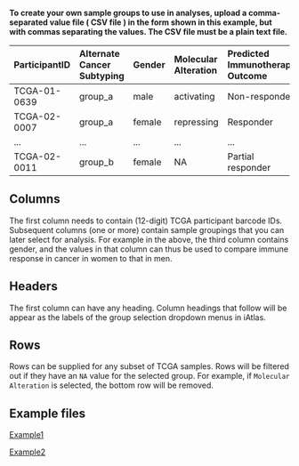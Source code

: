 **To create your own sample groups to use in analyses, upload a comma-separated value file ( CSV file ) in the form shown in this example, but with commas separating the values. The CSV file must be a plain text file.**


<table class="table table-striped table-hover" style="margin-left: auto; margin-right: auto;">
 <thead>
  <tr>
   <th style="text-align:left;"> ParticipantID </th>
   <th style="text-align:left;"> Alternate Cancer Subtyping </th>
   <th style="text-align:left;"> Gender </th>
   <th style="text-align:left;"> Molecular Alteration </th>
   <th style="text-align:left;"> Predicted Immunotherapy Outcome </th>
  </tr>
 </thead>
<tbody>
  <tr>
   <td style="text-align:left;"> TCGA-01-0639 </td>
   <td style="text-align:left;"> group_a </td>
   <td style="text-align:left;"> male </td>
   <td style="text-align:left;"> activating </td>
   <td style="text-align:left;"> Non-responder </td>
  </tr>
  <tr>
   <td style="text-align:left;"> TCGA-02-0007 </td>
   <td style="text-align:left;"> group_a </td>
   <td style="text-align:left;"> female </td>
   <td style="text-align:left;"> repressing </td>
   <td style="text-align:left;"> Responder </td>
  </tr>
  <tr>
   <td style="text-align:left;"> ... </td>
   <td style="text-align:left;"> ... </td>
   <td style="text-align:left;"> ... </td>
   <td style="text-align:left;"> ... </td>
   <td style="text-align:left;"> ... </td>
  </tr>
  <tr>
   <td style="text-align:left;"> TCGA-02-0011 </td>
   <td style="text-align:left;"> group_b </td>
   <td style="text-align:left;"> female </td>
   <td style="text-align:left;"> NA </td>
   <td style="text-align:left;"> Partial responder </td>
  </tr>
</tbody>
</table>

## Columns
The first column needs to contain (12-digit) TCGA participant barcode IDs. Subsequent columns (one or more) contain sample groupings that you can later select for analysis. For example in the above, the third column contains gender, and the values in that column can thus be used to compare immune response in cancer in women to that in men.

## Headers 
The first column can have any heading. Column headings that follow will be appear as the labels of the group selection dropdown menus in iAtlas.

## Rows
Rows can be supplied for any subset of TCGA samples. Rows will be filtered out if they have an `NA` value for the selected group. For example, if `Molecular Alteration` is selected, the bottom row will be removed. 

## Example files
[Example1](https://raw.githubusercontent.com/CRI-iAtlas/shiny-iatlas/develop/data/example_user_group.csv)

[Example2](https://raw.githubusercontent.com/CRI-iAtlas/shiny-iatlas/develop/data/example_user_group2.csv)
